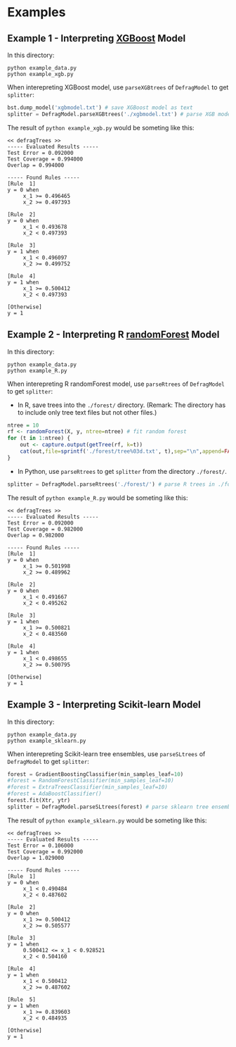 # Examples

## Example 1 - Interpreting [XGBoost](http://xgboost.readthedocs.io/en/latest/python/python_intro.html) Model

In this directory:

```
python example_data.py
python example_xgb.py
```

When interepreting XGBoost model, use ``parseXGBtrees`` of ``DefragModel`` to get ``splitter``:

```python
bst.dump_model('xgbmodel.txt') # save XGBoost model as text
splitter = DefragModel.parseXGBtrees('./xgbmodel.txt') # parse XGB model into the array of (feature index, threshold)
```
The result of ``python example_xgb.py`` would be someting like this:

```
<< defragTrees >>
----- Evaluated Results -----
Test Error = 0.092000
Test Coverage = 0.994000
Overlap = 0.994000

----- Found Rules -----
[Rule  1]
y = 0 when
	 x_1 >= 0.496465
	 x_2 >= 0.497393

[Rule  2]
y = 0 when
	 x_1 < 0.493678
	 x_2 < 0.497393

[Rule  3]
y = 1 when
	 x_1 < 0.496097
	 x_2 >= 0.499752

[Rule  4]
y = 1 when
	 x_1 >= 0.500412
	 x_2 < 0.497393

[Otherwise]
y = 1
```

## Example 2 - Interpreting R [randomForest](https://cran.r-project.org/web/packages/randomForest/randomForest.pdf) Model

In this directory:

```
python example_data.py
python example_R.py
```

When interepreting R randomForest model, use ``parseRtrees`` of ``DefragModel`` to get ``splitter``:

* In R, save trees into the ``./forest/`` directory. (Remark: The directory has to include only tree text files but not other files.)

```R
ntree = 10
rf <- randomForest(X, y, ntree=ntree) # fit random forest
for (t in 1:ntree) {
    out <- capture.output(getTree(rf, k=t))
    cat(out,file=sprintf('./forest/tree%03d.txt', t),sep="\n",append=FALSE) # save tree
}
```

* In Python, use ``parseRtrees`` to get ``splitter`` from the directory ``./forest/``.

```python
splitter = DefragModel.parseRtrees('./forest/') # parse R trees in ./forest/ into the array of (feature index, threshold)
```

The result of ``python example_R.py`` would be someting like this:


```
<< defragTrees >>
----- Evaluated Results -----
Test Error = 0.092000
Test Coverage = 0.982000
Overlap = 0.982000

----- Found Rules -----
[Rule  1]
y = 0 when
	 x_1 >= 0.501998
	 x_2 >= 0.489962

[Rule  2]
y = 0 when
	 x_1 < 0.491667
	 x_2 < 0.495262

[Rule  3]
y = 1 when
	 x_1 >= 0.500821
	 x_2 < 0.483560

[Rule  4]
y = 1 when
	 x_1 < 0.498655
	 x_2 >= 0.500795

[Otherwise]
y = 1
```

## Example 3 - Interpreting Scikit-learn Model

In this directory:

```
python example_data.py
python example_sklearn.py
```

When interepreting Scikit-learn tree ensembles, use ``parseSLtrees`` of ``DefragModel`` to get ``splitter``:


```python
forest = GradientBoostingClassifier(min_samples_leaf=10)
#forest = RandomForestClassifier(min_samples_leaf=10)
#forest = ExtraTreesClassifier(min_samples_leaf=10)
#forest = AdaBoostClassifier()
forest.fit(Xtr, ytr)
splitter = DefragModel.parseSLtrees(forest) # parse sklearn tree ensembles into the array of (feature index, threshold)
```


The result of ``python example_sklearn.py`` would be someting like this:


```
<< defragTrees >>
----- Evaluated Results -----
Test Error = 0.106000
Test Coverage = 0.992000
Overlap = 1.029000

----- Found Rules -----
[Rule  1]
y = 0 when
	 x_1 < 0.490484
	 x_2 < 0.487602

[Rule  2]
y = 0 when
	 x_1 >= 0.500412
	 x_2 >= 0.505577

[Rule  3]
y = 1 when
	 0.500412 <= x_1 < 0.928521
	 x_2 < 0.504160

[Rule  4]
y = 1 when
	 x_1 < 0.500412
	 x_2 >= 0.487602

[Rule  5]
y = 1 when
	 x_1 >= 0.839603
	 x_2 < 0.484935

[Otherwise]
y = 1
```



